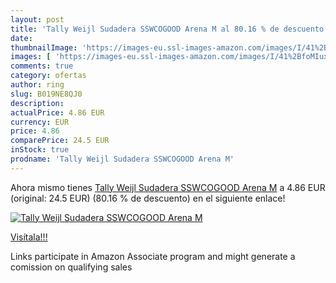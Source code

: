 ```yaml
---
layout: post
title: 'Tally Weijl Sudadera SSWCOGOOD Arena M al 80.16 % de descuento'
date: 
thumbnailImage: 'https://images-eu.ssl-images-amazon.com/images/I/41%2BfoMIuxCL._SL200_.jpg'
images: [ 'https://images-eu.ssl-images-amazon.com/images/I/41%2BfoMIuxCL._SL200_.jpg' ]
comments: true
category: ofertas
author: ring
slug: B019NE8QJ0
description:
actualPrice: 4.86 EUR
currency: EUR
price: 4.86
comparePrice: 24.5 EUR
inStock: true
prodname: 'Tally Weijl Sudadera SSWCOGOOD Arena M'
---
```


Ahora mismo tienes [Tally Weijl Sudadera SSWCOGOOD Arena M](https://www.amazon.es/dp/B019NE8QJ0/?tag=tolees-21) a 4.86 EUR (original: 24.5 EUR) (80.16 %  de descuento) en el siguiente enlace!

[![Tally Weijl Sudadera SSWCOGOOD Arena M](https://images-eu.ssl-images-amazon.com/images/I/41%2BfoMIuxCL._SL200_.jpg)](https://www.amazon.es/dp/B019NE8QJ0/?tag=tolees-21)

[Visítala!!!](https://www.amazon.es/dp/B019NE8QJ0/?tag=tolees-21)

Links participate in Amazon Associate program and might generate a comission on qualifying sales
